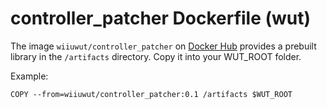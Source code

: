 # controller_patcher Dockerfile (wut)

The image `wiiuwut/controller_patcher` on [Docker Hub](https://hub.docker.com/r/wiiuwut/controller_patcher/) provides a prebuilt library in the `/artifacts` directory. Copy it into your WUT_ROOT folder.  

Example:  
```
COPY --from=wiiuwut/controller_patcher:0.1 /artifacts $WUT_ROOT
```
